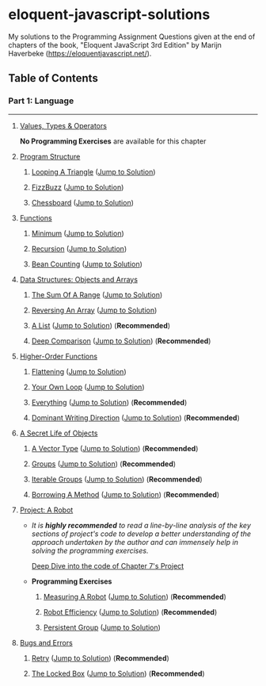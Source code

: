 # eloquent-javascript-solutions

My solutions to the Programming Assignment Questions given at the end of chapters of the book, "Eloquent JavaScript 3rd Edition" by Marijn Haverbeke (https://eloquentjavascript.net/).

## Table of Contents

### Part 1: Language
----
1. [Values, Types & Operators](https://eloquentjavascript.net/01_values.html "Jump to Chapter 1 on the official site")
    
    **No Programming Exercises** are available for this chapter

2. [Program Structure](https://eloquentjavascript.net/02_program_structure.html "Jump to Chapter 2 on the Official Site")
    
    1. [Looping A Triangle](https://eloquentjavascript.net/02_program_structure.html#i_umoXp9u0e7 "Jump to Problem Statement of 'Looping A Triangle' on Official Site") ([Jump to Solution](https://github.com/SuyashD95/eloquent-js-solutions/blob/master/Chapter%202%20-%20Program%20Structure/looping_a_triangle.js))

    2. [FizzBuzz](https://eloquentjavascript.net/02_program_structure.html#i_rebKE3gdjV "Jump to Problem Statement of 'Fizzbuzz' on Official Site") ([Jump to Solution](https://github.com/SuyashD95/eloquent-js-solutions/blob/master/Chapter%202%20-%20Program%20Structure/fizzbuzz.js))
    
    3. [Chessboard](https://eloquentjavascript.net/02_program_structure.html#i_swb9JBtSQQ "Jump to Problem Statement of 'Chessboard' on Official Site") ([Jump to Solution](https://github.com/SuyashD95/eloquent-js-solutions/blob/master/Chapter%202%20-%20Program%20Structure/chessboard.js))

3. [Functions](https://eloquentjavascript.net/03_functions.html "Jump to Chapter 3 on the Official Site")

    1. [Minimum](https://eloquentjavascript.net/03_functions.html#i_XTmO7z7MPq "Jump to Problem Statement of 'Minimum' on Official Site") ([Jump to Solution](https://github.com/SuyashD95/eloquent-js-solutions/blob/c6ee7a493bb32f8ca3d5d705429eddf7e090c155/Chapter%203%20-%20Functions/minimum.js))

    2. [Recursion](https://eloquentjavascript.net/03_functions.html#i_jxl1p970Fy "Jump to Problem Statement Statement of 'Recursion' on Official Site") ([Jump to Solution](https://github.com/SuyashD95/eloquent-js-solutions/blob/master/Chapter%203%20-%20Functions/recursion.js)) 

    3. [Bean Counting](https://eloquentjavascript.net/03_functions.html#i_3rsiDgC2do "Jump to Problem Statement Statement of 'Bean Counting' on Official Site") ([Jump to Solution](https://github.com/SuyashD95/eloquent-js-solutions/blob/master/Chapter%203%20-%20Functions/bean_counting.js))

4. [Data Structures: Objects and Arrays](https://eloquentjavascript.net/04_data.html "Jump to Chapter 4 on the Official Site")

    1. [The Sum Of A Range](https://eloquentjavascript.net/04_data.html#i_8ZspxiCEC/ "Jump to Problem Statement of 'The Sum Of A Range' on Official Site") ([Jump to Solution](https://github.com/SuyashD95/eloquent-js-solutions/blob/master/Chapter%204%20-%20Data%20Structures%20-%20Objects%20and%20Arrays/the_sum_of_a_range.js))

    2. [Reversing An Array](https://eloquentjavascript.net/04_data.html#i_6xTmjj4Rf5 "Jump to Problem Statement of 'Reversing An Array' on Official Site") ([Jump to Solution](https://github.com/SuyashD95/eloquent-js-solutions/blob/master/Chapter%204%20-%20Data%20Structures%20-%20Objects%20and%20Arrays/reversing_an_array.js))

    3. [A List](https://eloquentjavascript.net/04_data.html#i_nSTX34CM1M "Jump to Problem Statement of 'A List") ([Jump to Solution](https://github.com/SuyashD95/eloquent-js-solutions/blob/master/Chapter%204%20-%20Data%20Structures%20-%20Objects%20and%20Arrays/a_list.js)) (**Recommended**)

    4. [Deep Comparison](https://eloquentjavascript.net/04_data.html#i_IJBU+aXOIC "Jump to Problem Statement of 'Deep Comparison' on Official Site") ([Jump to Solution](https://github.com/SuyashD95/eloquent-js-solutions/blob/master/Chapter%204%20-%20Data%20Structures%20-%20Objects%20and%20Arrays/deep_comparison.js)) (**Recommended**)

5. [Higher-Order Functions](https://eloquentjavascript.net/05_higher_order.html "Jump to Chapter 5 on the Official Site")

    1. [Flattening](https://eloquentjavascript.net/05_higher_order.html#i_aIOczlLyX1 "Jump to Problem Statement of 'Flattening' on Official Site") ([Jump to Solution](https://github.com/SuyashD95/eloquent-js-solutions/blob/master/Chapter%205%20-%20Higher%20Order%20Functions/flattening.js))

    2. [Your Own Loop](https://eloquentjavascript.net/05_higher_order.html#i_gKQ1S54F4o "Jump to Problem Statement of 'Your Own Loop' on Official Site") ([Jump to Solution](https://github.com/SuyashD95/eloquent-js-solutions/blob/master/Chapter%205%20-%20Higher%20Order%20Functions/your_own_loop.js))

    3. [Everything](https://eloquentjavascript.net/05_higher_order.html#i_SmbRSAd5GA "Jump to Problem Statement of 'Everything' on Official Site") ([Jump to Solution](https://github.com/SuyashD95/eloquent-js-solutions/blob/master/Chapter%205%20-%20Higher%20Order%20Functions/everything.js)) (**Recommended**)

    4. [Dominant Writing Direction](https://eloquentjavascript.net/05_higher_order.html#i_4ccl4J1nOw "Jump to Problem Statement of 'Dominant Writing Direction' on Official Site") ([Jump to Solution](https://github.com/SuyashD95/eloquent-js-solutions/blob/master/Chapter%205%20-%20Higher%20Order%20Functions/dominant_writing_direction.js)) (**Recommended**)

6. [A Secret Life of Objects](https://eloquentjavascript.net/06_object.html "Jump to Chapter 6 on the Official Site")

    1. [A Vector Type](https://eloquentjavascript.net/06_object.html#i_zO8FRQBMAy "Jump to Problem Statement of 'A Vector Type' on Official Site") ([Jump to Solution](https://github.com/SuyashD95/eloquent-js-solutions/blob/master/Chapter%206%20-%20The%20Secret%20Life%20of%20Objects/a_vector_type.js)) (**Recommended**)

    2. [Groups](https://eloquentjavascript.net/06_object.html#i_rpYp9Ou4LG "Jump to Problem Statement of 'Groups' on Official Site") ([Jump to Solution](https://github.com/SuyashD95/eloquent-js-solutions/blob/master/Chapter%206%20-%20The%20Secret%20Life%20of%20Objects/groups.js)) (**Recommended**)

    3. [Iterable Groups](https://eloquentjavascript.net/06_object.html#i_djD3XDJ27V "Jump to Problem Statement of 'Iterable Groups' on Official Site") ([Jump to Solution](https://github.com/SuyashD95/eloquent-js-solutions/blob/master/Chapter%206%20-%20The%20Secret%20Life%20of%20Objects/iterable_groups.js)) (**Recommended**)

    4. [Borrowing A Method](https://eloquentjavascript.net/06_object.html#i_wcWSnr9zHV "Jump to Problem Statement of 'Borrowing A Method' on Official Site") ([Jump to Solution](https://github.com/SuyashD95/eloquent-js-solutions/blob/master/Chapter%206%20-%20The%20Secret%20Life%20of%20Objects/borrowing_a_method.js)) (**Recommended**)

7. [Project: A Robot](https://eloquentjavascript.net/07_robot.html "Jump to Chapter 7 on the Official Site")

    + *It is **highly recommended** to read a line-by-line analysis of the key sections of project's code to develop a better understanding of the approach undertaken by the author and can immensely help in solving the programming exercises.*

        [Deep Dive into the code of Chapter 7's Project](https://github.com/SuyashD95/eloquent-js-solutions/blob/master/Chapter%207%20-%20Project%20-%20A%20Robot/robot.js "Line by line analysis of code in robot.js") 

    + **Programming Exercises**

        1. [Measuring A Robot](https://eloquentjavascript.net/07_robot.html#i_JrK0ADjuHH "Jump to Problem Statement of 'Measuring A Robot' on Official Site") ([Jump to Solution](https://github.com/SuyashD95/eloquent-js-solutions/blob/master/Chapter%207%20-%20Project%20-%20A%20Robot/measuring_a_robot.js)) (**Recommended**)

        2. [Robot Efficiency](https://eloquentjavascript.net/07_robot.html#i_VbBsQJ1lp6 "Jump to Problem Statement of 'Robot Efficiency' on Official Site") ([Jump to Solution](https://github.com/SuyashD95/eloquent-js-solutions/blob/master/Chapter%207%20-%20Project%20-%20A%20Robot/robot_efficiency.js)) (**Recommended**)

        3. [Persistent Group](https://eloquentjavascript.net/07_robot.html#i_s+ntyh5xrm "Jump to Problem Statement of 'Persistent Group' on Official Site") ([Jump to Solution](https://github.com/SuyashD95/eloquent-js-solutions/blob/master/Chapter%207%20-%20Project%20-%20A%20Robot/persistent_group.js))

8. [Bugs and Errors](https://eloquentjavascript.net/08_error.html "Jump to Chapter 8 on the Official Site")

    1. [Retry](https://eloquentjavascript.net/08_error.html#i_n1zYouiAfX "Jump to Problem Statement of 'Retry' on Official Site") ([Jump to Solution](https://github.com/SuyashD95/eloquent-js-solutions/blob/master/Chapter%208%20-%20Bugs%20and%20Errors/retry.js)) (**Recommended**)

    2. [The Locked Box](https://eloquentjavascript.net/08_error.html#i_iGlwnUbkRs "Jump to Problem Statement of 'The Locked Box' on Official Site") ([Jump to Solution](https://github.com/SuyashD95/eloquent-js-solutions/blob/master/Chapter%208%20-%20Bugs%20and%20Errors/the_locked_box.js)) (**Recommended**)